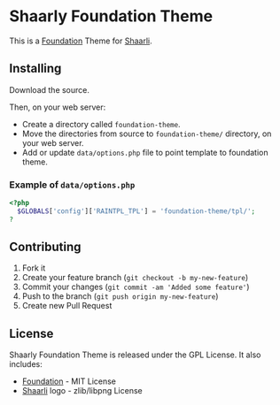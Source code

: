 # Shaarly Foundation Theme

This is a [Foundation](http://foundation.zurb.com/) Theme for [Shaarli](https://github.com/shaarli/Shaarli).

## Installing

Download the source.

Then, on your web server:
* Create a directory called `foundation-theme`.
* Move the directories from source to `foundation-theme/` directory, on your web server.
* Add or update `data/options.php` file to point template to foundation theme.

### Example of `data/options.php`

```php
<?php
  $GLOBALS['config']['RAINTPL_TPL'] = 'foundation-theme/tpl/';
?
```

## Contributing

1. Fork it
2. Create your feature branch (`git checkout -b my-new-feature`)
3. Commit your changes (`git commit -am 'Added some feature'`)
4. Push to the branch (`git push origin my-new-feature`)
5. Create new Pull Request

## License

Shaarly Foundation Theme is released under the GPL License.
It also includes:
* [Foundation](http://foundation.zurb.com/) - MIT License
* [Shaarli](https://github.com/shaarli/Shaarli) logo - zlib/libpng License
